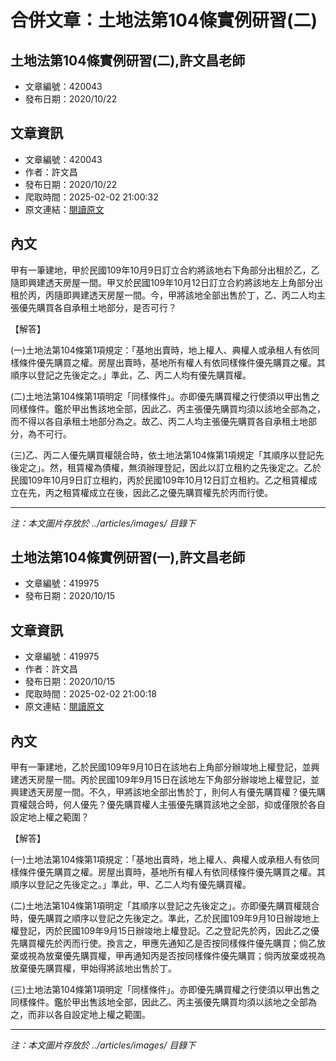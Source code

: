 # 合併文章：土地法第104條實例研習(二)

## 土地法第104條實例研習(二),許文昌老師
- 文章編號：420043
- 發布日期：2020/10/22


## 文章資訊
- 文章編號：420043
- 作者：許文昌
- 發布日期：2020/10/22
- 爬取時間：2025-02-02 21:00:32
- 原文連結：[閱讀原文](https://real-estate.get.com.tw/Columns/detail.aspx?no=420043)

## 內文
甲有一筆建地，甲於民國109年10月9日訂立合約將該地右下角部分出租於乙，乙隨即興建透天房屋一間。甲又於民國109年10月12日訂立合約將該地左上角部分出租於丙，丙隨即興建透天房屋一間。今，甲將該地全部出售於丁，乙、丙二人均主張優先購買各自承租土地部分，是否可行？

【解答】

(一)土地法第104條第1項規定：「基地出賣時，地上權人、典權人或承租人有依同樣條件優先購買之權。房屋出賣時，基地所有權人有依同樣條件優先購買之權。其順序以登記之先後定之。」準此，乙、丙二人均有優先購買權。

(二)土地法第104條第1項明定「同樣條件」。亦即優先購買權之行使須以甲出售之同樣條件。鑑於甲出售該地全部，因此乙、丙主張優先購買均須以該地全部為之，而不得以各自承租土地部分為之。故乙、丙二人均主張優先購買各自承租土地部分，為不可行。

(三)乙、丙二人優先購買權競合時，依土地法第104條第1項規定「其順序以登記先後定之」。然，租賃權為債權，無須辦理登記，因此以訂立租約之先後定之。乙於民國109年10月9日訂立租約，丙於民國109年10月12日訂立租約。乙之租賃權成立在先，丙之租賃權成立在後，因此乙之優先購買權先於丙而行使。

---
*注：本文圖片存放於 ../articles/images/ 目錄下*


## 土地法第104條實例研習(一),許文昌老師
- 文章編號：419975
- 發布日期：2020/10/15


## 文章資訊
- 文章編號：419975
- 作者：許文昌
- 發布日期：2020/10/15
- 爬取時間：2025-02-02 21:00:18
- 原文連結：[閱讀原文](https://real-estate.get.com.tw/Columns/detail.aspx?no=419975)

## 內文
甲有一筆建地，乙於民國109年9月10日在該地右上角部分辦竣地上權登記，並興建透天房屋一間。丙於民國109年9月15日在該地左下角部分辦竣地上權登記，並興建透天房屋一間。不久，甲將該地全部出售於丁，則何人有優先購買權？優先購買權競合時，何人優先？優先購買權人主張優先購買該地之全部，抑或僅限於各自設定地上權之範圍？

【解答】

(一)土地法第104條第1項規定：「基地出賣時，地上權人、典權人或承租人有依同樣條件優先購買之權。房屋出賣時，基地所有權人有依同樣條件優先購買之權。其順序以登記之先後定之。」準此，甲、乙二人均有優先購買權。

(二)土地法第104條第1項明定「其順序以登記之先後定之」。亦即優先購買權競合時，優先購買之順序以登記之先後定之。準此，乙於民國109年9月10日辦竣地上權登記，丙於民國109年9月15日辦竣地上權登記。乙之登記先於丙，因此乙之優先購買權先於丙而行使。換言之，甲應先通知乙是否按同樣條件優先購買；倘乙放棄或視為放棄優先購買權，甲再通知丙是否按同樣條件優先購買；倘丙放棄或視為放棄優先購買權，甲始得將該地出售於丁。

(三)土地法第104條第1項明定「同樣條件」。亦即優先購買權之行使須以甲出售之同樣條件。鑑於甲出售該地全部，因此乙、丙主張優先購買均須以該地之全部為之，而非以各自設定地上權之範圍。

---
*注：本文圖片存放於 ../articles/images/ 目錄下*

